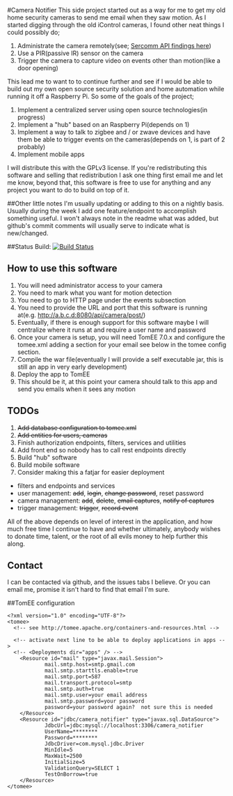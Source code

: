 #Camera Notifier
This side project started out as a way for me to get my old home security cameras to send me email when they saw motion.  As I started digging through the old iControl cameras, I found other neat things I could possibly do;

1. Administrate the camera remotely(see; [Sercomm API findings here](https://github.com/edent/Sercomm-API))
2. Use a PIR(passive IR) sensor on the camera
3. Trigger the camera to capture video on events other than motion(like a door opening)

This lead me to want to to continue further and see if I would be able to build out my own open source security solution and home automation while running it off a Raspberry Pi. So some of the goals of the project;

1. Implement a centralized server using open source technologies(in progress)
2. Implement a "hub" based on an Raspberry Pi(depends on 1)
3. Implement a way to talk to zigbee and / or zwave devices and have them be able to trigger events on the cameras(depends on 1, is part of 2 probably)
4. Implement mobile apps

I will distribute this with the GPLv3 license.  If you're redistributing this software and selling that redistribution I ask one thing first email me and let me know, beyond that, this software is free to use for anything and any project you want to do to build on top of it.

##Other little notes
I'm usually updating or adding to this on a nightly basis.  Usually during the week I add one feature/endpoint to accomplish something useful.  I won't always note in the readme what was added, but github's commit comments will usually serve to indicate what is new/changed.

##Status
Build: [![Build Status](https://travis-ci.org/djr4488/camera-notifier.svg?branch=master)](https://travis-ci.org/djr4488/camera-notifier)

## How to use this software
1. You will need administrator access to your camera
2. You need to mark what you want for motion detection
3. You need to go to HTTP page under the events subsection
4. You need to provide the URL and port that this software is running at(e.g. http://a.b.c.d:8080/api/camera/post/<your camera name no spaces>)
5. Eventually, if there is enough support for this software maybe I will centralize where it runs at and require a user name and password
6. Once your camera is setup, you will need TomEE 7.0.x and configure the tomee.xml adding a <Resource> section for your email see below in the tomee config section.
7. Compile the war file(eventually I will provide a self executable jar, this is still an app in very early development)
8. Deploy the app to TomEE
9. This should be it, at this point your camera should talk to this app and send you emails when it sees any motion

## TODOs
1. ~~Add database configuration to tomee.xml~~
2. ~~Add entities for users, cameras~~
3. Finish authorization endpoints, filters, services and utilities 
4. Add front end so nobody has to call rest endpoints directly
5. Build "hub" software
6. Build mobile software
7. Consider making this a fatjar for easier deployment

* filters and endpoints and services
* user management: ~~add~~, ~~login~~, ~~change password~~, reset password
* camera management: ~~add~~, ~~delete~~, ~~email captures~~, ~~notify of captures~~
* trigger management: ~~trigger~~, ~~record event~~

All of the above depends on level of interest in the application, and how much free time I continue to have and whether ultimately, anybody wishes to donate time, talent, or the root of all evils money to help further this along.

## Contact
I can be contacted via github, and the issues tabs I believe.  Or you can email me, promise it isn't hard to find that email I'm sure.

##TomEE configuration
```
<?xml version="1.0" encoding="UTF-8"?>
<tomee>
  <!-- see http://tomee.apache.org/containers-and-resources.html -->

  <!-- activate next line to be able to deploy applications in apps -->
  <!-- <Deployments dir="apps" /> -->
  	<Resource id="mail" type="javax.mail.Session">
            mail.smtp.host=smtp.gmail.com
            mail.smtp.starttls.enable=true
            mail.smtp.port=587
            mail.transport.protocol=smtp
            mail.smtp.auth=true
            mail.smtp.user=your email address
            mail.smtp.password=your password
            password=your password again?  not sure this is needed
	</Resource>
	<Resource id="jdbc/camera_notifier" type="javax.sql.DataSource">
            JdbcUrl=jdbc:mysql://localhost:3306/camera_notifier
            UserName=********
            Password=********
            JdbcDriver=com.mysql.jdbc.Driver
            MinIdle=5
            MaxWait=2500
            InitialSize=5
            ValidationQuery=SELECT 1
            TestOnBorrow=true
    </Resource>
</tomee>
```

